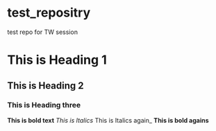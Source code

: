 # test_repositry
test repo for TW session
# This is Heading 1
## This is Heading 2
### This is Heading three
**This is bold text**
_This is Italics_
This is Italics again_
**This is bold agains**
